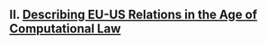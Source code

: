 ## II. [Describing EU-US Relations in the Age of Computational Law](https://github.com/lexmerca/TTIPv2_ToC)

